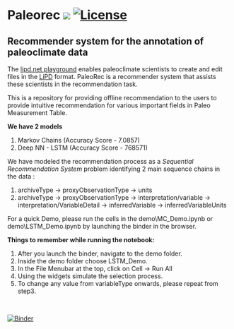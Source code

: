 # Paleorec [![](https://img.shields.io/badge/python-3.8+-blue.svg)](https://www.python.org/downloads/) [![License](https://img.shields.io/badge/License-Apache%202.0-blue.svg)](https://github.com/paleopresto/paleorec/blob/main/LICENSE)

## Recommender system for the annotation of paleoclimate data

The <a href="https://lipd.net/playground" target="_blank">lipd.net playground</a> enables paleoclimate scientists to create and edit files in the [LiPD](https://lipd.net) format. PaleoRec is a recommender system that assists these scientists in the recommendation task. 

This is a repository for providing offline recommendation to the users to provide intuitive recommendation for various important fields in Paleo Measurement Table. 

**We have 2 models** <br>
1. Markov Chains (Accuracy Score - 7.0857)
2. Deep NN - LSTM (Accuracy Score - 768571)

We have modeled the recommendation process as a *Sequential Recommendation System* problem identifying 2 main sequence chains in the data : <br>
1. archiveType -> proxyObservationType -> units
2. archiveType -> proxyObservationType -> interpretation/variable -> interpretation/VariableDetail -> inferredVariable -> inferredVariableUnits

For a quick Demo, please run the cells in the demo\MC_Demo.ipynb or demo\LSTM_Demo.ipynb by launching the binder in the browser.<br>

**Things to remember while running the notebook:**<br>
1. After you launch the binder, navigate to the demo folder.
2. Inside the demo folder choose LSTM_Demo.
3. In the File Menubar at the top, click on Cell -> Run All
4. Using the widgets simulate the selection process.
5. To change any value from variableType onwards, please repeat from step3.
<br>

[![Binder](https://mybinder.org/badge_logo.svg)](https://mybinder.org/v2/gh/paleopresto/paleorec/HEAD)
